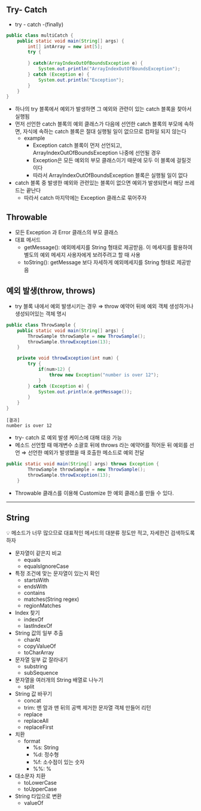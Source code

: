 ## Try- Catch

- try - catch -(finally)

```java
public class multiCatch {
    public static void main(String[] args) {
        int[] intArray = new int[5];
        try {
            
        } catch(ArrayIndexOutOfBoundsException e) {
            System.out.println("ArrayIndexOutOfBoundsException");
        } catch (Exception e) {
            System.out.println("Exception");
        }
    }
}
```

- 하나의 try 블록에서 예외가 발생하면 그 예외와 관련이 있는 catch 블록을 찾아서 실행됨
- 먼저 선언한 catch 블록의 예외 클래스가 다음에 선언한 catch 블록의 부모에 속하면, 자식에 속하는 catch 블록은 절대 실행될 일이 없으므로 컴파일 되지 않는다
    - example
        - Exception catch 블록이 먼저 선언되고, ArrayIndexOutOfBoundsException 나중에 선언될 경우
        - Exception은 모든 예외의 부모 클래스이기 때문에 모두 이 블록에 걸릴것이다
        - 따라서 ArrayIndexOutOfBoundsException 블록은 실행될 일이 없다
- catch 블록 중 발생한 예외와 관련있는 블록이 없으면 예외가 발생되면서 해당 쓰레드는 끝난다
    - 따라서 catch 마지막에는 Exception 클래스로 묶어주자


## Throwable

- 모든 Exception 과 Error 클래스의 부모 클래스
- 대표 메서드
    - getMessage(): 예외메세지를 String 형태로 제공받음. 이 메세지를 활용하여 별도의 예외 메세지 사용자에게 보려주려고 할 때 사용
    - toString(): getMessage 보다 자세하게 예외메세지를 String 형태로 제공받음


## 예외 발생(throw, throws)

- try 블록 내에서 예외 발생시키는 경우 ⇒ throw 예약어 뒤에 예외 객체 생성하거나 생성되어있는 객체 명시

```java
public class ThrowSample {
    public static void main(String[] args) {
        ThrowSample throwSample = new ThrowSample();
        throwSample.throwException(13);
    }

    private void throwException(int num) {
        try {
            if(num>12) {
                throw new Exception("number is over 12");
            }
        } catch (Exception e) {
            System.out.println(e.getMessage());
        }
    }
}
```

```
[결과]
number is over 12
```

- try- catch 로 예외 발생 케이스에 대해 대응 가능
- 메소드 선언할 때 매개변수 소괄호 뒤에 throws 라는 예약어를 적어둔 뒤 예외를 선언 ⇒ 선언한 예외가 발생했을 때 호출한 메소드로 예외 전달

```java
public static void main(String[] args) throws Exception {
        ThrowSample throwSample = new ThrowSample();
        throwSample.throwException(13);
    }
```

- Throwable 클래스를 이용해 Customize 한 예외 클래스를 만들 수 있다.

---

## String

<aside>
💡 메소드가 너무 많으므로 대표적인 메서드의 대분류 정도만 적고, 자세한건 검색하도록 하자

</aside>

- 문자열이 같은지 비교
    - equals
    - equalsIgnoreCase
- 특정 조건에 맞는 문자열이 있는지 확인
    - startsWith
    - endsWith
    - contains
    - matches(String regex)
    - regionMatches
- Index 찾기
    - indexOf
    - lastIndexOf
- String 값의 일부 추출
    - charAt
    - copyValueOf
    - toCharArray
- 문자열 일부 값 잘라내기
    - substring
    - subSequence
- 문자열을 여러개의 String 배열로 나누기
    - split
- String 값 바꾸기
    - concat
    - trim: 맨 앞과 맨 뒤의 공백 제거한 문자열 객체 만들어 리턴
    - replace
    - replaceAll
    - replaceFirst
- 치환
    - format
        - %s: String
        - %d: 정수형
        - %f: 소수점이 있는 숫자
        - %%: %
- 대소문자 치환
    - toLowerCase
    - toUpperCase
- String 타입으로 변환
    - valueOf